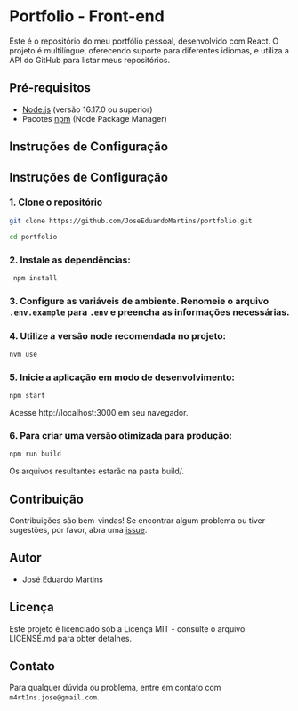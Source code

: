 # Portfolio - Front-end

Este é o repositório do meu portfólio pessoal, desenvolvido com React. O projeto é multilíngue, oferecendo suporte para diferentes idiomas, e utiliza a API do GitHub para listar meus repositórios.

## Pré-requisitos

-   [Node.js](https://nodejs.org/) (versão 16.17.0 ou superior)
-   Pacotes [npm](https://www.npmjs.com/) (Node Package Manager)

## Instruções de Configuração

## Instruções de Configuração

### 1. Clone o repositório

```bash
git clone https://github.com/JoseEduardoMartins/portfolio.git

cd portfolio
```

### 2. Instale as dependências:

```bash
 npm install
```

### 3. Configure as variáveis de ambiente. Renomeie o arquivo `.env.example` para `.env` e preencha as informações necessárias.

### 4. Utilize a versão node recomendada no projeto:

```bash
nvm use
```

### 5. Inicie a aplicação em modo de desenvolvimento:

```bash
npm start
```

Acesse http://localhost:3000 em seu navegador.

### 6. Para criar uma versão otimizada para produção:

```bash
npm run build
```

Os arquivos resultantes estarão na pasta build/.

## Contribuição

Contribuições são bem-vindas! Se encontrar algum problema ou tiver sugestões, por favor, abra uma [issue](https://github.com/JoseEduardoMartins/portfolio/issues/new).

## Autor

-   José Eduardo Martins

## Licença

Este projeto é licenciado sob a Licença MIT - consulte o arquivo LICENSE.md para obter detalhes.

## Contato

Para qualquer dúvida ou problema, entre em contato com `m4rt1ns.jose@gmail.com`.
